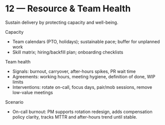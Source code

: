 # 12 — Resource & Team Health

Sustain delivery by protecting capacity and well-being.

Capacity
- Team calendars (PTO, holidays); sustainable pace; buffer for unplanned work
- Skill matrix; hiring/backfill plan; onboarding checklists

Team health
- Signals: burnout, carryover, after-hours spikes, PR wait time
- Agreements: working hours, meeting hygiene, definition of done, WIP limits
- Interventions: rotate on-call, focus days, pair/mob sessions, remove low-value meetings

Scenario
- On-call burnout: PM supports rotation redesign, adds compensation policy clarity, tracks MTTR and after-hours trend until stable.
